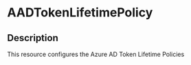 # AADTokenLifetimePolicy

## Description

This resource configures the Azure AD Token Lifetime Policies
